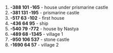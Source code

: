 1. **-388 101 -165** - house under prismarine castle
2. **-381 131 -195** - prismarine castle
3. **-517 63 -102** - first house
4. **-436 64 95** - ship
5. **-540 79 -772** - house by Nastya
6. **-489 68 -1345** - village 1
7. **-950 106 537** - stone castle
8. **-1690 64 57** - village 2